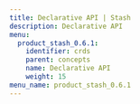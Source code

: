 ```yaml
---
title: Declarative API | Stash
description: Declarative API
menu:
  product_stash_0.6.1:
    identifier: crds
    parent: concepts
    name: Declarative API
    weight: 15
menu_name: product_stash_0.6.1
---
```


